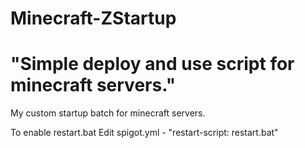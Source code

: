 # Minecraft-ZStartup
# "Simple deploy and use script for minecraft servers."
My custom startup batch for minecraft servers.


To enable restart.bat
Edit spigot.yml - "restart-script: restart.bat"
